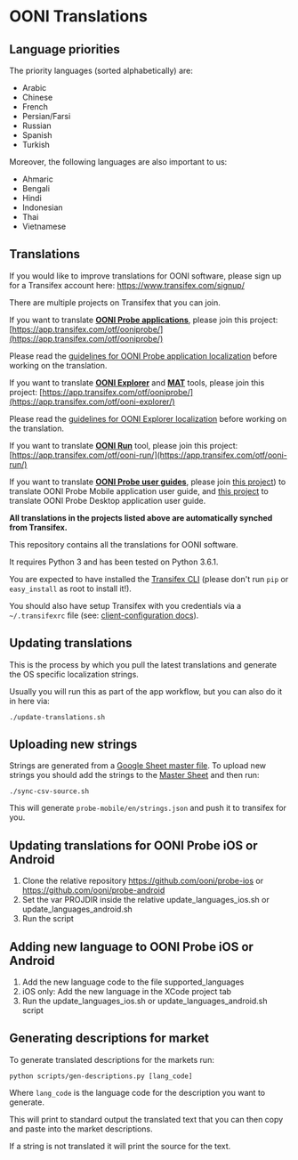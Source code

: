 # OONI Translations

## Language priorities

The priority languages (sorted alphabetically) are:

* Arabic
* Chinese
* French
* Persian/Farsi
* Russian
* Spanish
* Turkish

Moreover, the following languages are also important to us:

* Ahmaric
* Bengali
* Hindi
* Indonesian
* Thai
* Vietnamese

## Translations

If you would like to improve translations for OONI software, please sign up for a Transifex account here: https://www.transifex.com/signup/

There are multiple projects on Transifex that you can join.

If you want to translate **[OONI Probe applications](https://ooni.org/install/)**, please join this project: [https://app.transifex.com/otf/ooniprobe/](https://app.transifex.com/otf/ooniprobe/)

Please read the [guidelines for OONI Probe application localization](https://github.com/ooni/translations/blob/master/Guidelines%20for%20OONI%20Probe.md ) before working on the translation.

If you want to translate **[OONI Explorer](https://explorer.ooni.org/)** and **[MAT](https://explorer.ooni.org/chart/mat?test_name=web_connectivity&axis_x=measurement_start_day&since=2023-06-06&until=2023-07-06&time_grain=day)** tools, please join this project: [https://app.transifex.com/otf/ooniprobe/](https://app.transifex.com/otf/ooni-explorer/)

Please read the [guidelines for OONI Explorer localization](https://github.com/ooni/translations/blob/master/Guidelines%20for%20OONI%20Explorer.md) before working on the translation.

If you want to translate **[OONI Run](https://run.ooni.io/)** tool, please join this project: [https://app.transifex.com/otf/ooni-run/](https://app.transifex.com/otf/ooni-run/)

If you want to translate **[OONI Probe user guides](https://ooni.org/install/mobile)**, please join [this project](https://app.transifex.com/otf/ooni-probe-mobile-user-guide/)) to translate OONI Probe Mobile application user guide, and [this project](https://app.transifex.com/otf/ooni-probe-desktop-user-guide/) to translate OONI Probe Desktop application user guide.

**All translations in the projects listed above are automatically synched from Transifex.**

This repository contains all the translations for OONI software.

It requires Python 3 and has been tested on Python 3.6.1.

You are expected to have installed the [Transifex
CLI](https://docs.transifex.com/client/installing-the-client) (please don't run
`pip` or `easy_install` as root to install it!).

You should also have setup Transifex with you credentials via a
`~/.transifexrc` file (see: [client-configuration
docs](https://docs.transifex.com/client/client-configuration#~/-transifexrc)).


## Updating translations

This is the process by which you pull the latest translations and generate the
OS specific localization strings.

Usually you will run this as part of the app workflow, but you can also do it
in here via:

```
./update-translations.sh
```

## Uploading new strings

Strings are generated from a [Google Sheet master file](https://docs.google.com/spreadsheets/d/1GPkr_OyNhXJRTXnseyNbo2P4Du-i_W9kJdqjZG4HVkM/edit). To upload new strings you should
add the strings to the [Master Sheet](https://docs.google.com/spreadsheets/d/1GPkr_OyNhXJRTXnseyNbo2P4Du-i_W9kJdqjZG4HVkM/edit)  and then run:

```
./sync-csv-source.sh
```

This will generate `probe-mobile/en/strings.json` and push it to transifex for
you.

## Updating translations for OONI Probe iOS or Android

1) Clone the relative repository https://github.com/ooni/probe-ios or https://github.com/ooni/probe-android
2) Set the var PROJDIR inside the relative update_languages_ios.sh or update_languages_android.sh
3) Run the script


## Adding new language to OONI Probe iOS or Android

1) Add the new language code to the file supported_languages
2) iOS only: Add the new language in the XCode project tab
3) Run the update_languages_ios.sh or update_languages_android.sh script

## Generating descriptions for market

To generate translated descriptions for the markets run:

```
python scripts/gen-descriptions.py [lang_code]
```

Where `lang_code` is the language code for the description you want to
generate.

This will print to standard output the translated text that you can then copy
and paste into the market descriptions.

If a string is not translated it will print the source for the text.
